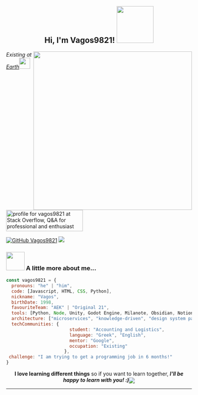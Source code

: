<h2 align="center"> Hi, I'm Vagos9821! <img src="https://media1.giphy.com/media/1244FhGdjBNQ2c/200w.webp?cid=ecf05e472v4mkcfl4oiqcbacq0fbvd9qqarlse1xpj065viw&rid=200w.webp&ct=s" width="100"></h2>
<img align='right' src="https://media4.giphy.com/media/oe8mxeJKJOSGY/giphy.gif?cid=ecf05e4784zoxkibkgb9l1en3n0ki0a2uddx1qyouej82ah4&rid=giphy.gif&ct=s" width="430">
<p><em>Existing at <a href="https://en.wikipedia.org/wiki/Earth">Earth</a><img src="https://media0.giphy.com/media/RXJXrVNAOOCsTzBOU5/giphy.webp?cid=ecf05e47w93ud9tsp2fq6xoee68gb1it5a4ey253uh3q54pj&rid=giphy.webp&ct=s" width="30">
</em></p>

<a href="https://stackoverflow.com/users/9738354/vagos9821"><img src="https://stackoverflow.com/users/flair/9738354.png?theme=dark" width="208" height="58" alt="profile for vagos9821 at Stack Overflow, Q&amp;A for professional and enthusiast programmers" title="Profile for vagos9821 at Stack Overflow"></a>

[![GitHub Vagos9821](https://img.shields.io/github/followers/vagos9821?label=follow&style=social)](https://github.com/vagos9821)
<img src=https://www.codewars.com/users/vagos9821/badges/micro>


### <img src="https://media2.giphy.com/media/S6fRKhrz5rFozP3T4h/200w.webp?cid=ecf05e470rv6ft0i5ahygiwm3pqvgjuwbj592r4vbmokdddo&rid=200w.webp&ct=s" width="50"> A little more about me...  

```javascript
const vagos9821 = {
  pronouns: "he" | "him",
  code: [Javascript, HTML, CSS, Python],
  nickname: "Vagos",
  birthDate: 1998,
  favouriteTeam: "AEK" | "Original 21",
  tools: [Python, Node, Unity, Godot Engine, Milanote, Obsidian, Notion, Visual Studio Code],
  architecture: ["microservices", "knowledge-driven", "design system pattern"],
  techCommunities: {
                        student: "Accounting and Logistics",
                        language: "Greek", "English",
                        mentor: "Google",
                        occupation: "Existing"
                      },
 challenge: "I am trying to get a programming job in 6 months!"
}
```
<p align="center"><b>I love learning different things</b> so if you want to learn together, <em><b>I'll be happy to learn with you! :)</b></em><img align="center" src="https://github-production-user-asset-6210df.s3.amazonaws.com/7466928/260318817-ce05ee8b-aa5c-4852-a2a8-07fac876941b.gif"></p>


---


<!---
vagos9821/vagos9821 is a ✨ special ✨ repository because its `README.md` (this file) appears on your GitHub profile.
You can click the Preview link to take a look at your changes.
--->
